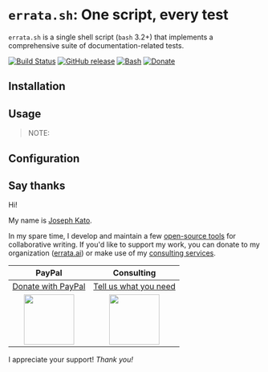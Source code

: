 # `errata.sh`: One script, every test

`errata.sh` is a single shell script (`bash` 3.2+) that implements a comprehensive suite of documentation-related tests.

<p>
      <a href="https://travis-ci.org/errata-ai/errata.sh"><img src="https://img.shields.io/travis/errata-ai/errata.sh/master.svg?style=flat-square&amp;logo=travis" alt="Build Status" /></a>
      <a href="https://github.com/errata-ai/errata.sh/releases"><img src="https://img.shields.io/github/release/errata-ai/vale.svg?style=flat-square&amp;logo=github&amp;logoColor=white" alt="GitHub release" /></a>
      <a href="https://github.com/errata-ai/errata.sh/blob/master/LICENSE"><img src="https://img.shields.io/badge/license-MIT-lightgrey.svg?style=flat-square&amp;logo=data:image/png;base64,iVBORw0KGgoAAAANSUhEUgAAAA4AAAAQBAMAAADUulMJAAAAAXNSR0IB2cksfwAAACFQTFRFAAAA////////////////////////////////////////zyHr+QAAAAt0Uk5TACDfgP/g0M9AwPBjtNY0AAAACXBIWXMAAA7EAAAOxAGVKw4bAAAAX0lEQVR4nGNggANGJQEwzexiAOGHQvgpLu5AksUlwYXNxYGBw4PBhaGlgYHTEkhPnsDQydngwjFhBsMMjgkunA2dDEtcAly4XFwZWl2B4iERIANcIOazuRRAKBcIAwwAE2YSVHVgIGMAAAAASUVORK5CYII=" alt="Bash" /></a>
      <a href="#say-thanks"><img src="https://img.shields.io/badge/say-thanks-ff69b4.svg?style=flat-square&amp;logo=gratipay&amp;logoColor=white" alt="Donate" /></a>
    </p>

## Installation

## Usage

> NOTE:

## Configuration

## Say thanks

Hi!

My name is [Joseph Kato](https://github.com/jdkato).

In my spare time, I develop and maintain a few [open-source tools](https://github.com/errata-ai) for collaborative writing. If you'd like to support my work, you can donate to my organization ([errata.ai](https://errata.ai/)) or make use of my [consulting services](https://errata.ai/about/).

| PayPal | Consulting |
|:-----------------:|:-------:|
| [Donate with PayPal][donate-card-url] | [Tell us what you need](https://errata.ai/about/) |
| <img src="https://user-images.githubusercontent.com/8785025/46446617-4681bd00-c732-11e8-9683-37a1979df769.png" width="100px"/> | <img src="https://user-images.githubusercontent.com/8785025/46446894-b2b0f080-c733-11e8-807a-9f8b2f41b246.png" width="100px"/> |

I appreciate your support! _Thank you!_

[donate-card-url]: https://www.paypal.com/cgi-bin/webscr?cmd=_s-xclick&hosted_button_id=BYUW6FHU86M62
